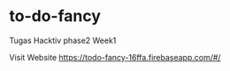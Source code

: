 # to-do-fancy
Tugas Hacktiv phase2 Week1

Visit Website
https://todo-fancy-16ffa.firebaseapp.com/#/

